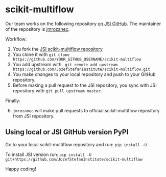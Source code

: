 # scikit-multiflow

Our team works on the following repository [on JSI GitHub](https://github.com/JozefStefanInstitute/scikit-multiflow). The maintainer of the repository is [jmrozanec](https://github.com/jmrozanec).

Workflow:

1. You fork the [JSI scikit-multiflow repository](https://github.com/JozefStefanInstitute/scikit-multiflow)
2. You clone it with `git clone https://github.com/YOUR_GITHUB_USERNAME/scikit-multiflow`
3. You add upstream with ` git remote add upstream https://github.com/JozefStefanInstitute/scikit-multiflow.git`
4. You make changes to your local repository and push to your GitHub repository.
5. Before making a pull request to the JSI repository, you sync with JSI repository with `git pull upstream master`.

Finally:

6. `jmrozanec` will make pull requests to official scikit-multiflow repository from JSI repository.


## Using local or JSI GitHub version PyPI

Go to your local scikit-multiflow repository and run: `pip install -U .`

To install JSI version run: `pip install -U git+https://github.com/JozefStefanInstitute/scikit-multiflow`


Happy coding!